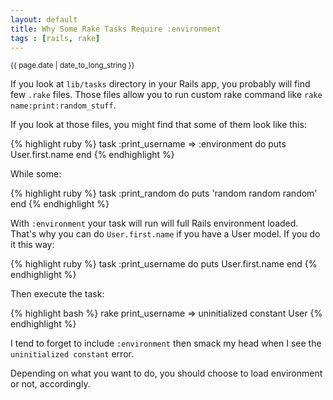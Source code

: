 ```yaml
---
layout: default
title: Why Some Rake Tasks Require :environment
tags : [rails, rake]
---
```

<p><small>{{ page.date | date_to_long_string }}</small></p>

If you look at `lib/tasks` directory in your Rails app, you probably will find few `.rake` files. Those files allow you to run custom rake command like `rake name:print:random_stuff`.

If you look at those files, you might find that some of them look like this:

{% highlight ruby %}
  task :print_username => :environment do
    puts User.first.name
  end
{% endhighlight %}

While some:

{% highlight ruby %}
  task :print_random do
    puts 'random random random'
  end
{% endhighlight %}

With `:environment` your task will run will full Rails environment loaded. That's why you can do `User.first.name` if you have a User model. If you do it this way:

{% highlight ruby %}
  task :print_username do
    puts User.first.name
  end
{% endhighlight %}

Then execute the task:

{% highlight bash %}
  rake print_username
  => uninitialized constant User
{% endhighlight %}

I tend to forget to include `:environment` then smack my head when I see the `uninitialized constant` error.

Depending on what you want to do, you should choose to load environment or not, accordingly.